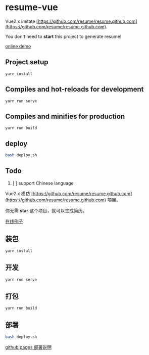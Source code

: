 # resume-vue

Vue2.x imitate [https://github.com/resume/resume.github.com](https://github.com/resume/resume.github.com).

You don't need to **start** this project to generate resume!

[online demo](https://nusr.github.io/resume-vue)

## Project setup

```
yarn install
```

## Compiles and hot-reloads for development

```
yarn run serve
```

## Compiles and minifies for production

```
yarn run build
```

## deploy

```bash
bash deploy.sh
```

## Todo

1. [ ] support Chinese language


Vue2.x 模仿 [https://github.com/resume/resume.github.com](https://github.com/resume/resume.github.com) 项目。

你无需 **star** 这个项目，就可以生成简历。

[在线例子](https://nusr.github.io/resume-vue)

## 装包

```
yarn install
```

## 开发

```
yarn run serve
```

## 打包

```
yarn run build
```

## 部署

```bash
bash deploy.sh
```

[github pages 部署说明](https://juejin.im/post/5cb5d68e51882532525a097d) 
